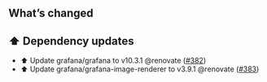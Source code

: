 ## What’s changed

## ⬆️ Dependency updates

- ⬆️ Update grafana/grafana to v10.3.1 @renovate ([#382](https://github.com/hassio-addons/addon-grafana/pull/382))
- ⬆️ Update grafana/grafana-image-renderer to v3.9.1 @renovate ([#383](https://github.com/hassio-addons/addon-grafana/pull/383))
